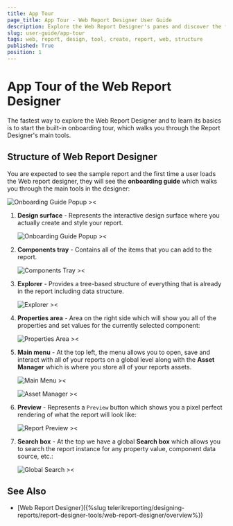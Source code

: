 ```yaml
---
title: App Tour
page_title: App Tour - Web Report Designer User Guide
description: Explore the Web Report Designer's panes and discover the features it offers.
slug: user-guide/app-tour
tags: web, report, design, tool, create, report, web, structure 
published: True
position: 1
---
```


# App Tour of the Web Report Designer

The fastest way to explore the Web Report Designer and to learn its basics is to start the built-in onboarding tour, which walks you through the Report Designer's main tools.

## Structure of Web Report Designer 

You are expected to see the sample report and the first time a user loads the Web report designer, they will see the **onboarding guide** which walks you through the main tools in the designer:

![Onboarding Guide Popup ><](images/wrd-onboarding-guide-welcome.png)    


1. **Design surface** - Represents the interactive design surface where you actually create and style your report.

    ![Onboarding Guide Popup ><](images/wrd-design-surface-cropped.png)    


2. **Components tray** - Contains all of the items that you can add to the report.

    ![Components Tray ><](images/wrd-components-tray-cropped.png)   

3. **Explorer** - Provides a tree-based structure of everything that is already in the report including data structure.

    ![Explorer ><](images/wrd-explorer-cropped.png)    

4. **Properties area** - Area on the right side which will show you all of the properties and set values for the currently selected component:

    ![Properties Area ><](images/wrd-properties-area-cropped.png)    

5. **Main menu** - At the top left, the menu allows you to open, save and interact with all of your reports on a global level along with the **Asset Manager** which is where you store all of your reports assets.

    ![Main Menu ><](images/wrd-main-menu-cropped.png)   

    ![Asset Manager ><](images/wrd-asset-manager-cropped.png)   

6. **Preview** - Represents a `Preview` button which shows you a pixel perfect rendering of what the report will look like:

    ![Report Preview ><](images/wrd-preview-button-cropped.png)   

7. **Search box** - At the top we have a global **Search box** which allows you to search the report instance for any property value, component data source, etc.:

    ![Global Search ><](images/wrd-global-search-cropped.png)  

## See Also

* [Web Report Designer]({%slug telerikreporting/designing-reports/report-designer-tools/web-report-designer/overview%})
